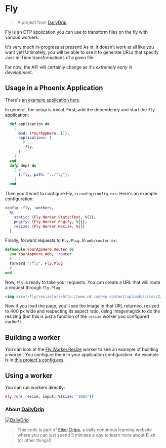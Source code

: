 # Fly
> A project from [DailyDrip](https://www.dailydrip.com).

Fly is an OTP application you can use to transform files on the fly with various
workers.

It's very much in-progress at present!  As in, it doesn't work at all like you
want yet!  Ultimately, you will be able to use it to generate URLs that specify
Just-in-Time transformations of a given file.

For now, the API will certainly change as it's *extremely early in development*.

## Usage in a Phoenix Application

There's [an example application here](http://github.com/dailydrip/fly_example).

In general, the setup is trivial.  First, add the dependency and start the `fly`
application:

```elixir
  def application do
    [
      mod: {YourAppHere, []},
      applications: [
        # ...
        :fly,
      ]
    ]
  end
  defp deps do
    [ # ...
      {:fly, path: "../fly"},
    ]
  end
```

Then you'll want to configure Fly, in `config/config.exs`.  Here's an example
configuration:

```elixir
config :fly, :workers,
  %{
    static: {Fly.Worker.StaticText, %{}},
    pngify: {Fly.Worker.Pngify, %{}},
    resize: {Fly.Worker.Resize, %{}}
  }
```

Finally, forward requests to `Fly.Plug`.  In `web/router.ex`:

```elixir
defmodule YourAppHere.Router do
  use YourAppHere.Web, :router
  # ...
  forward "/fly", Fly.Plug
  # ...
end
```

Now, `Fly` is ready to take your requests.  You can create a URL that will route
a request through `Fly.Plug`:

```html
<img src="/fly/resize?url=http://www.rd.com/wp-content/uploads/sites/2/2016/04/01-cat-wants-to-tell-you-laptop.jpg&size=400x" />
```

Now if you load the page, you'll see the image in that URL returned, resized to
400 px wide and respecting its aspect ratio, using imagemagick to do the
resizing (but this is just a function of the `resize` worker you configured
earlier!)

## Building a worker

You can look at the [Fly.Worker.Resize](lib/fly/worker/resize.ex) worker to see
an example of building a worker.  You configure them in your application
configuration.  An example is in [this project's config.exs](config/config.exs).

## Using a worker

You can run workers directly:

```elixir
Fly.run(:resize, input, %{size: "100x"})
```

### About [DailyDrip](https://www.dailydrip.com)

[![DailyDrip](https://github.com/dailydrip/fly/raw/master/assets/dailydrip.png)](https://www.dailydrip.com)

> This code is part of [Elixir Drips](https://www.dailydrip.com/topics/elixir/),
> a daily continous learning website where you can just spend 5 minutes a day to
> learn more about Elixir (or other things!)
